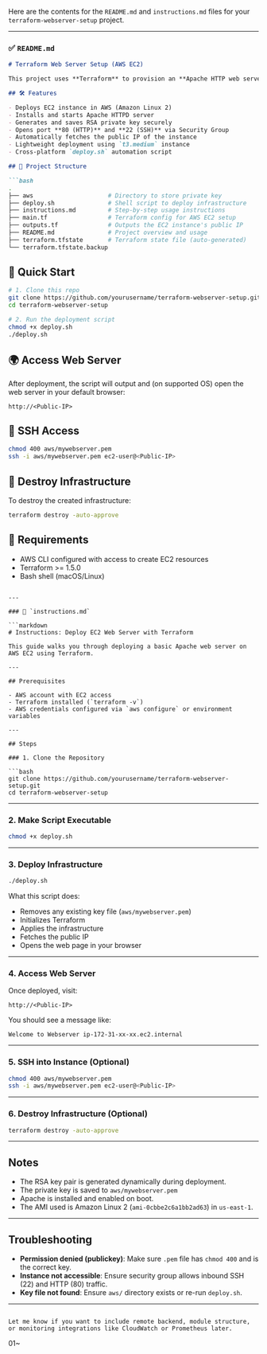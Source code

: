 Here are the contents for the `README.md` and `instructions.md` files for your `terraform-webserver-setup` project.

---

### ✅ `README.md`

````markdown
# Terraform Web Server Setup (AWS EC2)

This project uses **Terraform** to provision an **Apache HTTP web server** on an **AWS EC2 instance** inside the default VPC. It also generates a secure SSH key pair, configures security groups, and automatically installs and starts Apache on the EC2 instance.

## 🛠 Features

- Deploys EC2 instance in AWS (Amazon Linux 2)
- Installs and starts Apache HTTPD server
- Generates and saves RSA private key securely
- Opens port **80 (HTTP)** and **22 (SSH)** via Security Group
- Automatically fetches the public IP of the instance
- Lightweight deployment using `t3.medium` instance
- Cross-platform `deploy.sh` automation script

## 📁 Project Structure

```bash
.
├── aws                     # Directory to store private key
├── deploy.sh               # Shell script to deploy infrastructure
├── instructions.md         # Step-by-step usage instructions
├── main.tf                 # Terraform config for AWS EC2 setup
├── outputs.tf              # Outputs the EC2 instance's public IP
├── README.md               # Project overview and usage
├── terraform.tfstate       # Terraform state file (auto-generated)
└── terraform.tfstate.backup
````

## 🚀 Quick Start

```bash
# 1. Clone this repo
git clone https://github.com/yourusername/terraform-webserver-setup.git
cd terraform-webserver-setup

# 2. Run the deployment script
chmod +x deploy.sh
./deploy.sh
```

## 🌍 Access Web Server

After deployment, the script will output and (on supported OS) open the web server in your default browser:

```
http://<Public-IP>
```

## 🔐 SSH Access

```bash
chmod 400 aws/mywebserver.pem
ssh -i aws/mywebserver.pem ec2-user@<Public-IP>
```

## 🧹 Destroy Infrastructure

To destroy the created infrastructure:

```bash
terraform destroy -auto-approve
```

## 📌 Requirements

* AWS CLI configured with access to create EC2 resources
* Terraform >= 1.5.0
* Bash shell (macOS/Linux)

````

---

### 📝 `instructions.md`

```markdown
# Instructions: Deploy EC2 Web Server with Terraform

This guide walks you through deploying a basic Apache web server on AWS EC2 using Terraform.

---

## Prerequisites

- AWS account with EC2 access
- Terraform installed (`terraform -v`)
- AWS credentials configured via `aws configure` or environment variables

---

## Steps

### 1. Clone the Repository

```bash
git clone https://github.com/yourusername/terraform-webserver-setup.git
cd terraform-webserver-setup
````

---

### 2. Make Script Executable

```bash
chmod +x deploy.sh
```

---

### 3. Deploy Infrastructure

```bash
./deploy.sh
```

What this script does:

* Removes any existing key file (`aws/mywebserver.pem`)
* Initializes Terraform
* Applies the infrastructure
* Fetches the public IP
* Opens the web page in your browser

---

### 4. Access Web Server

Once deployed, visit:

```
http://<Public-IP>
```

You should see a message like:

```
Welcome to Webserver ip-172-31-xx-xx.ec2.internal
```

---

### 5. SSH into Instance (Optional)

```bash
chmod 400 aws/mywebserver.pem
ssh -i aws/mywebserver.pem ec2-user@<Public-IP>
```

---

### 6. Destroy Infrastructure (Optional)

```bash
terraform destroy -auto-approve
```

---

## Notes

* The RSA key pair is generated dynamically during deployment.
* The private key is saved to `aws/mywebserver.pem`
* Apache is installed and enabled on boot.
* The AMI used is Amazon Linux 2 (`ami-0cbbe2c6a1bb2ad63`) in `us-east-1`.

---

## Troubleshooting

* **Permission denied (publickey)**: Make sure `.pem` file has `chmod 400` and is the correct key.
* **Instance not accessible**: Ensure security group allows inbound SSH (22) and HTTP (80) traffic.
* **Key file not found**: Ensure `aws/` directory exists or re-run `deploy.sh`.

---

```

Let me know if you want to include remote backend, module structure, or monitoring integrations like CloudWatch or Prometheus later.
```
01~
